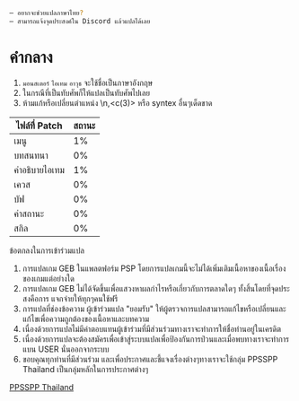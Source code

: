 ```sh
— อยากจะช่วยแปลภาษาไทย?
— สามารถแจ้งจุดประสงค์ใน Discord แล้วแปลได้เลย
```

# คำกลาง 
  1. `มอนสเตอร์` `ไอเทม` `อาวุธ` จะใช้ชื่อเป็นภาษาอังกฤษ
  2. ในกรณีที่เป็นทับศัพก็ให้แปลเป็นทับศัพไปเลย
  3. ห้ามแก้หรือเปลี่ยนตำแหน่ง \n,<c(3)>  หรือ syntex อื่นๆเด็ดขาด


ไฟล์ที่ Patch | สถานะ
------------ | -------------
เมนู | 1%
บทสนทนา | 0%
คำอธิบายไอเทม | 1%
เควส | 0%
บัฟ | 0%
ค่าสถานะ | 0%
สกิล | 0%

ข้อตกลงในการเข้าร่วมแปล
1. การแปลเกม GEB ในแพลตฟอร์ม PSP โดยการแปลเกมนี้จะไม่ได้เพิ่มเติมเนื้อหาของเนื้อเรื่องของเกมแต่อย่างใด
2. การแปลเกม GEB ไม่ได้จัดขึ้นเพื่อแสวงหาผลกำไรหรือเกี่ยวกับการตลาดใดๆ ทั้งสิ้นโดยที่จุดประสงคือการ แจกจ่ายให้ทุกๆคนใช้ฟรี
3. การแปลที่ช่องข้อความ ผู้เข้าร่วมแปล "ยอมรับ" ให้ผู้ตรวจการแปลสามารถแก้ไขหรือเปลี่ยนและแก้ไขเพื่อความถูกต้องของเนื้อหาและบทความ
4. เนื่องด้วยการแปลไม่มีค่าตอบแทนผู้เข้าร่วมที่มีส่วนร่วมทางเราจะทำการให้ชื่อท่านอยู่ในเครดิต
5. เนื่องด้วยการแปลจะต้องสมัครเพื่อเข้าสู่ระบบแปลเพื่อป้องกันการป่วนและเมื่อพบทางเราจะทำการแบน USER นั่นออกจากระบบ
6. ขอบคุณทุกท่านที่มีส่วนร่วม และเพื่อประกาศและชี้แจงเรื่องต่างๆทางเราจะใช้กลุ่ม PPSSPP Thailand เป็นกลุ่มหลักในการประกาศต่างๆ

[PPSSPP Thailand](https://www.facebook.com/groups/1410263185894243)
